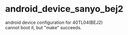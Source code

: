 # android_device_sanyo_bej2
android device configuration for 40TL04(BEJ2)  
cannot boot it, but "make" succeeds.  
